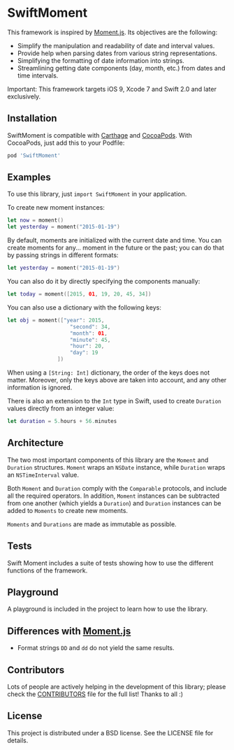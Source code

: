 # SwiftMoment

This framework is inspired by [Moment.js](http://momentjs.com). Its
objectives are the following:

- Simplify the manipulation and readability of date and interval values.
- Provide help when parsing dates from various string representations.
- Simplifying the formatting of date information into strings.
- Streamlining getting date components (day, month, etc.) from dates and
  time intervals.

Important: This framework targets iOS 9, Xcode 7 and Swift 2.0 and later
exclusively.

## Installation

SwiftMoment is compatible with
[Carthage](http://github.com/Carthage/Carthage) and
[CocoaPods](http://cocoapods.org/). With CocoaPods, just add this to
your Podfile:

```ruby
pod 'SwiftMoment'
```

## Examples

To use this library, just `import SwiftMoment` in your application.

To create new moment instances:

```Swift
let now = moment()
let yesterday = moment("2015-01-19")
```

By default, moments are initialized with the current date and time. You
can create moments for any... moment in the future or the past; you can
do that by passing strings in different formats:

```Swift
let yesterday = moment("2015-01-19")
```

You can also do it by directly specifying the components manually:

```Swift
let today = moment([2015, 01, 19, 20, 45, 34])
```

You can also use a dictionary with the following keys:

```Swift
let obj = moment(["year": 2015,
                    "second": 34,
                    "month": 01,
                    "minute": 45,
                    "hour": 20,
                    "day": 19
                ])
```

When using a `[String: Int]` dictionary, the order of the keys does not
matter. Moreover, only the keys above are taken into account, and any
other information is ignored.

There is also an extension to the `Int` type in Swift, used to create
`Duration` values directly from an integer value:

```Swift
let duration = 5.hours + 56.minutes
```

## Architecture

The two most important components of this library are the `Moment` and
`Duration` structures. `Moment` wraps an `NSDate` instance, while
`Duration` wraps an `NSTimeInterval` value.

Both `Moment` and `Duration` comply with the `Comparable` protocols, and
include all the required operators. In addition, `Moment` instances can
be subtracted from one another (which yields a `Duration`) and
`Duration` instances can be added to `Moments` to create new moments.

`Moments` and `Durations` are made as immutable as possible.

## Tests

Swift Moment includes a suite of tests showing how to use the different
functions of the framework.

## Playground

A playground is included in the project to learn how to use the library.

## Differences with [Moment.js](http://momentjs.com)

- Format strings `DD` and `dd` do not yield the same results.

## Contributors

Lots of people are actively helping in the development of this library;
please check the
[CONTRIBUTORS](https://github.com/akosma/SwiftMoment/blob/master/CONTRIBUTORS.md)
file for the full list! Thanks to all :)

## License

This project is distributed under a BSD license. See the LICENSE file
for details.

